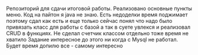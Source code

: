 Репозиторий для сдачи итоговой работы. Реализовано основные пункты меню. Код на пайтон я java не знаю. Есть недоделки время поджимает поэтому сдал как 
есть и еще только сейчас понял что надо было привязать класс для работы с базой а так в суете увлекся и реализовал CRUD в функциях. Не сделал счетчик 
классом отдельно тоже время не хватило Задание интересное до этого ни когда с Mysql не работал. Будет время допилю все - самому интересно
